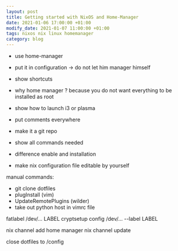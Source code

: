 ```yaml
---
layout: post
title: Getting started with NixOS and Home-Manager
date: 2021-01-06 17:00:00 +01:00
modify_date: 2021-01-07 11:00:00 +01:00
tags: nixos nix linux homemanager
category: blog
---
```


- use home-manager
- put it in configuration -> do not let him manager himself

- show shortcuts
- why home manager ? because you do not want everything to be installed as root
- show how to launch i3 or plasma
- put comments everywhere
- make it a git repo
- show all commands needed

- difference enable and installation
- make nix configuration file editable by yourself


manual commands:
- git clone dotfiles
- plugInstall (vim)
- UpdateRemotePlugins (wilder)
- take out python host in vimrc file

fatlabel /dev/... LABEL
cryptsetup config /dev/... --label LABEL

nix channel add home manager
nix channel update

close dotfiles to /config

